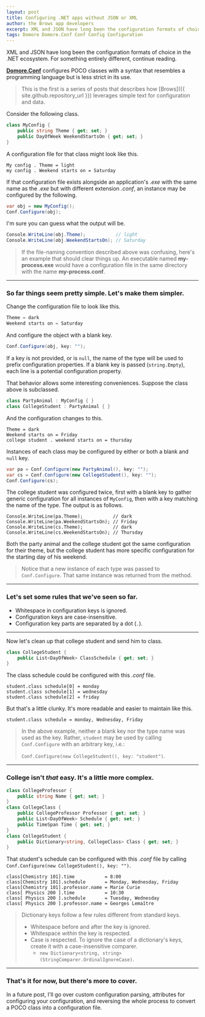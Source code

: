 ```yaml
---
layout: post
title: Configuring .NET apps without JSON or XML
author: the Brows app developers
excerpt: XML and JSON have long been the configuration formats of choice in the .NET ecosystem. For something entirely different, continue reading.
tags: Domore Domore.Conf Conf Config Configuration
---
```

XML and JSON have long been the configuration formats of choice in the .NET ecosystem.
For something entirely different, continue reading.

**[Domore.Conf](https://github.com/kyourek/domore)** configures POCO classes with a syntax that resembles a programming
language but is less strict in its use.

> This is the first is a series of posts that describes how [Brows]({{ site.github.repository_url }}) leverages
> simple text for configuration and data.

Consider the following class.
```csharp
class MyConfig {
    public string Theme { get; set; }
    public DayOfWeek WeekendStartsOn { get; set; }
}
```
A configuration file for that class might look like this.
```
My config . Theme = light
my config . Weekend starts on = Saturday
```
If that configuration file exists alongside an application's *.exe* with the same name as
the *.exe* but with different extension *.conf*, an instance may be configured by the following.
```csharp
var obj = new MyConfig();
Conf.Configure(obj);
```
I'm sure you can guess what the output will be.
```csharp
Console.WriteLine(obj.Theme);           // light
Console.WriteLine(obj.WeekendStartsOn); // Saturday
```

> If the file-naming convention described above was confusing, here's an example that should clear
> things up. An executable named **my-process.exe** would have a configuration file in the same
> directory with the name **my-process.conf**.

--------------------------------------------------------------
### So far things seem pretty simple. Let's make them simpler.
Change the configuration file to look like this.
```csharp
Theme = dark
Weekend starts on = Saturday
```
And configure the object with a blank key.
```csharp
Conf.Configure(obj, key: "");
```
If a key is not provided, or is `null`, the name of the type will be used to prefix configuration 
properties. If a blank key is passed (`string.Empty`), each line is a potential configuration
property.

That behavior allows some interesting conveniences. Suppose the class above is subclassed.
```csharp
class PartyAnimal : MyConfig { }
class CollegeStudent : PartyAnimal { }
```
And the configuration changes to this.
```
Theme = dark
Weekend starts on = Friday
college student . weekend starts on = thursday
```
Instances of each class may be configured by either or both a blank and `null` key.
```csharp
var pa = Conf.Configure(new PartyAnimal(), key: "");
var cs = Conf.Configure(new CollegeStudent(), key: "");
Conf.Configure(cs);
```
The college student was configured twice, first with a blank key to gather generic configuration for
all instances of `MyConfig`, then with a key matching the name of the type. The output is as follows.
```
Console.WriteLine(pa.Theme);           // dark
Console.WriteLine(pa.WeekendStartsOn); // Friday
Console.WriteLine(cs.Theme);           // dark
Console.WriteLine(cs.WeekendStartsOn); // Thursday
```
Both the party animal and the college student got the same configuration for their theme, but the
college student has more specific configuration for the starting day of his weekend.

> Notice that a new instance of each type was passed to `Conf.Configure`.
> That same instance was returned from the method.

------------------------------------------------
### Let's set some rules that we've seen so far.
 - Whitespace in configuration keys is ignored.
 - Configuration keys are case-insensitive.
 - Configuration key parts are separated by a dot (`.`).

------------------------------------------------

Now let's clean up that college student and send him to class.
```csharp
class CollegeStudent {
    public List<DayOfWeek> ClassSchedule { get; set; }
}
```
The class schedule could be configured with this *.conf* file.
```
student.class schedule[0] = monday
student.class schedule[1] = wednesday
student.class schedule[2] = friday
```
But that's a little clunky. It's more readable and easier to maintain like this.
```
student.class schedule = monday, Wednesday, Friday
```

> In the above example, neither a blank key nor the type name was used as the key.
> Rather, `student` may be used by calling `Conf.Configure` with an arbitrary
> key, i.e.:
>
>  `Conf.Configure(new CollegeStudent(), key: "student")`.

------------------------------------------------------
### College isn't *that* easy. It's a little more complex.
```csharp
class CollegeProfessor {
    public string Name { get; set; }
}
class CollegeClass { 
    public CollegeProfessor Professor { get; set; }
    public List<DayOfWeek> Schedule { get; set; }
    public TimeSpan Time { get; set; }
}
class CollegeStudent {
    public Dictionary<string, CollegeClass> Class { get; set; }
}
```
That student's schedule can be configured with this *.conf* file by calling
`Conf.Configure(new CollegeStudent(), key: "")`.
```
class[Chemistry 101].time           = 8:00
class[Chemistry 101].schedule       = Monday, Wednesday, Friday
class[Chemistry 101].professor.name = Marie Curie
class[ Physics 200 ].time           = 10:30
class[ Physics 200 ].schedule       = Tuesday, Wednesday
class[ Physics 200 ].professor.name = Georges Lemaître
```
> Dictionary keys follow a few rules different from standard keys.
> - Whitespace before and after the key is ignored.
> - Whitespace *within* the key is respected.
> - Case is respected. To ignore the case of a dictionary's keys, create it with a
>   case-insensitive comparer.
>   - `new Dictionary<string, string>(StringComparer.OrdinalIgnoreCase)`.

-------------------------------------------------
### That's it for now, but there's more to cover.
In a future post, I'll go over custom configuration parsing, attributes for configuring
your configuration, and reversing the whole process to convert a POCO class into a
configuration file.

<a href="https://www.codeproject.com" rel="tag" style="display:none">CodeProject</a>